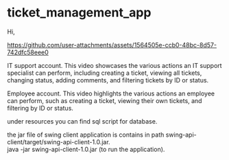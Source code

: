 # ticket_management_app

Hi,

https://github.com/user-attachments/assets/1564505e-ccb0-48bc-8d57-742dfc58eee0

IT support account.
This video showcases the various actions an IT support specialist can perform, including creating a ticket, 
viewing all tickets, changing status, adding comments, 
and filtering tickets by ID or status.

Employee account.
This video highlights the various actions an employee can perform, such as creating a ticket, 
viewing their own tickets, and filtering by ID or status.

under resources you can find sql script for database.

the jar file of swing client application is contains in path swing-api-client/target/swing-api-client-1.0.jar.<br /> 
java -jar swing-api-client-1.0.jar (to run the application).
